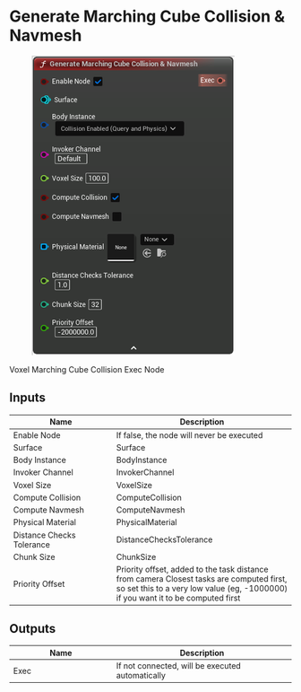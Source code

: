 # Generate Marching Cube Collision & Navmesh

<div align="left" data-full-width="false"><figure><img src="../../../api/Exec Nodes/Generate_Marching_Cube_Collision_&#x26;_Navmesh.png" alt=""><figcaption></figcaption></figure></div>

Voxel Marching Cube Collision Exec Node

## Inputs

<table><thead><tr><th width="170">Name</th><th>Description</th></tr></thead><tbody><tr><td>Enable Node</td><td>If false, the node will never be executed</td></tr><tr><td>Surface</td><td>Surface</td></tr><tr><td>Body Instance</td><td>BodyInstance</td></tr><tr><td>Invoker Channel</td><td>InvokerChannel</td></tr><tr><td>Voxel Size</td><td>VoxelSize</td></tr><tr><td>Compute Collision</td><td>ComputeCollision</td></tr><tr><td>Compute Navmesh</td><td>ComputeNavmesh</td></tr><tr><td>Physical Material</td><td>PhysicalMaterial</td></tr><tr><td>Distance Checks Tolerance</td><td>DistanceChecksTolerance</td></tr><tr><td>Chunk Size</td><td>ChunkSize</td></tr><tr><td>Priority Offset</td><td>Priority offset, added to the task distance from camera Closest tasks are computed first, so set this to a very low value (eg, -1000000) if you want it to be computed first</td></tr></tbody></table>

## Outputs

<table><thead><tr><th width="170">Name</th><th>Description</th></tr></thead><tbody><tr><td>Exec</td><td>If not connected, will be executed automatically</td></tr></tbody></table>
